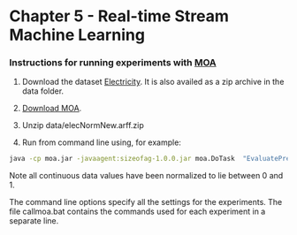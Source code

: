 # Chapter 5 - Real-time Stream Machine Learning

### Instructions for running experiments with [MOA](https://github.com/Waikato/moa)

1. Download the dataset  [Electricity](http://downloads.sourceforge.net/project/moa-datastream/Datasets/Classification/elecNormNew.arff.zip?r=http%3A%2F%2Fmoa.cms.waikato.ac.nz%2Fdatasets%2F&ts=1483128450&use_mirror=cytranet). It is also availed as a zip archive in the data folder.

2. [Download MOA](https://sourceforge.net/projects/moa-datastream/).

3. Unzip data/elecNormNew.arff.zip
4. Run from command line using, for example:
```sh
java -cp moa.jar -javaagent:sizeofag-1.0.0.jar moa.DoTask  "EvaluatePrequential -l trees.HoeffdingTree -s (ArffFileStream -f (data/elecNormNew.arff)) -e BasicClassificationPerformanceEvaluator -w 5000" > "expts\Prequential\HoeffdingTree-W5000.txt"
```

Note all continuous data values have been normalized to lie between 0 and 1.

The command line options specify all the settings for the experiments.  The file callmoa.bat contains the commands used for each experiment in  a separate line.
